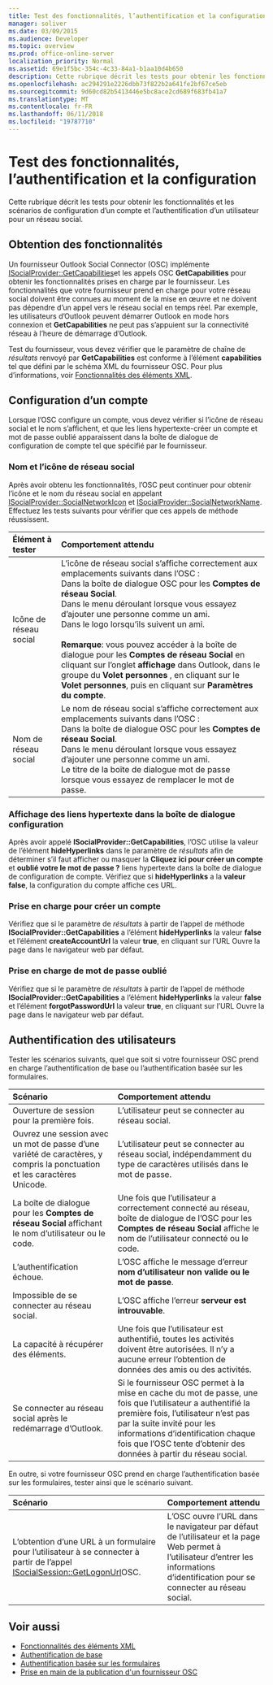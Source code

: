 ```yaml
---
title: Test des fonctionnalités, l’authentification et la configuration
manager: soliver
ms.date: 03/09/2015
ms.audience: Developer
ms.topic: overview
ms.prod: office-online-server
localization_priority: Normal
ms.assetid: 69e1f5bc-354c-4c33-84a1-b1aa10d4b650
description: Cette rubrique décrit les tests pour obtenir les fonctionnalités et les scénarios de configuration d’un compte et l’authentification d’un utilisateur pour un réseau social.
ms.openlocfilehash: ac294291e2226dbb73f822b2a641fe2bf67ce5eb
ms.sourcegitcommit: 9d60cd82b5413446e5bc8ace2cd689f683fb41a7
ms.translationtype: MT
ms.contentlocale: fr-FR
ms.lasthandoff: 06/11/2018
ms.locfileid: "19787710"
---
```

# <a name="testing-capabilities-authentication-and-configuration"></a>Test des fonctionnalités, l’authentification et la configuration

Cette rubrique décrit les tests pour obtenir les fonctionnalités et les scénarios de configuration d’un compte et l’authentification d’un utilisateur pour un réseau social.
  
## <a name="getting-capabilities"></a>Obtention des fonctionnalités

Un fournisseur Outlook Social Connector (OSC) implémente [ISocialProvider::GetCapabilities](isocialprovider-getcapabilities.md)et les appels OSC **GetCapabilities** pour obtenir les fonctionnalités prises en charge par le fournisseur. Les fonctionnalités que votre fournisseur prend en charge pour votre réseau social doivent être connues au moment de la mise en œuvre et ne doivent pas dépendre d’un appel vers le réseau social en temps réel. Par exemple, les utilisateurs d’Outlook peuvent démarrer Outlook en mode hors connexion et **GetCapabilities** ne peut pas s’appuient sur la connectivité réseau à l’heure de démarrage d’Outlook. 
  
Test du fournisseur, vous devez vérifier que le paramètre de chaîne de _résultats_ renvoyé par **GetCapabilities** est conforme à l’élément **capabilities** tel que défini par le schéma XML du fournisseur OSC. Pour plus d’informations, voir [Fonctionnalités des éléments XML](capabilities-xml-elements.md).
  
## <a name="configuring-an-account"></a>Configuration d’un compte

Lorsque l’OSC configure un compte, vous devez vérifier si l’icône de réseau social et le nom s’affichent, et que les liens hypertexte-créer un compte et mot de passe oublié apparaissent dans la boîte de dialogue de configuration de compte tel que spécifié par le fournisseur.
  
### <a name="social-network-icon-and-name"></a>Nom et l’icône de réseau social

Après avoir obtenu les fonctionnalités, l’OSC peut continuer pour obtenir l’icône et le nom du réseau social en appelant [ISocialProvider::SocialNetworkIcon](isocialprovider-socialnetworkicon.md) et [ISocialProvider::SocialNetworkName](isocialprovider-socialnetworkname.md). Effectuez les tests suivants pour vérifier que ces appels de méthode réussissent.
  
|**Élément à tester**|**Comportement attendu**|
|:-----|:-----|
|Icône de réseau social  <br/> | L’icône de réseau social s’affiche correctement aux emplacements suivants dans l’OSC :  <br/>  Dans la boîte de dialogue OSC pour les **Comptes de réseau Social**.  <br/>  Dans le menu déroulant lorsque vous essayez d’ajouter une personne comme un ami.  <br/>  Dans le logo lorsqu’ils suivent un ami.  <br/> <br/>**Remarque**: vous pouvez accéder à la boîte de dialogue pour les **Comptes de réseau Social** en cliquant sur l’onglet **affichage** dans Outlook, dans le groupe du **Volet personnes** , en cliquant sur le **Volet personnes**, puis en cliquant sur **Paramètres du compte**.           |
|Nom de réseau social  <br/> | Le nom de réseau social s’affiche correctement aux emplacements suivants dans l’OSC :  <br/>  Dans la boîte de dialogue OSC pour les **Comptes de réseau Social**.  <br/>  Dans le menu déroulant lorsque vous essayez d’ajouter une personne comme un ami.  <br/>  Le titre de la boîte de dialogue mot de passe lorsque vous essayez de remplacer le mot de passe.  <br/> |
   
### <a name="showing-hyperlinks-in-configuration-dialog"></a>Affichage des liens hypertexte dans la boîte de dialogue configuration

Après avoir appelé **ISocialProvider::GetCapabilities**, l’OSC utilise la valeur de l’élément **hideHyperlinks** dans le paramètre de _résultats_ afin de déterminer s’il faut afficher ou masquer la **Cliquez ici pour créer un compte** et **oublié votre le mot de passe ?** liens hypertexte dans la boîte de dialogue de configuration de compte. Vérifiez que si **hideHyperlinks** a la **valeur false**, la configuration du compte affiche ces URL.
  
### <a name="support-to-create-account"></a>Prise en charge pour créer un compte

Vérifiez que si le paramètre de _résultats_ à partir de l’appel de méthode **ISocialProvider::GetCapabilities** a l’élément **hideHyperlinks** la valeur **false** et l’élément **createAccountUrl** la valeur **true**, en cliquant sur l’URL Ouvre la page dans le navigateur web par défaut.
  
### <a name="support-for-forgotten-password"></a>Prise en charge de mot de passe oublié

Vérifiez que si le paramètre de _résultats_ à partir de l’appel de méthode **ISocialProvider::GetCapabilities** a l’élément **hideHyperlinks** la valeur **false** et l’élément **forgotPasswordUrl** la valeur **true**, en cliquant sur l’URL Ouvre la page dans le navigateur web par défaut.
  
## <a name="authenticating-users"></a>Authentification des utilisateurs

Tester les scénarios suivants, quel que soit si votre fournisseur OSC prend en charge l’authentification de base ou l’authentification basée sur les formulaires.
  
|**Scénario**|**Comportement attendu**|
|:-----|:-----|
|Ouverture de session pour la première fois.  <br/> |L’utilisateur peut se connecter au réseau social.  <br/> |
|Ouvrez une session avec un mot de passe d’une variété de caractères, y compris la ponctuation et les caractères Unicode.  <br/> |L’utilisateur peut se connecter au réseau social, indépendamment du type de caractères utilisés dans le mot de passe.  <br/> |
|La boîte de dialogue pour les **Comptes de réseau Social** affichant le nom d’utilisateur ou le code.  <br/> |Une fois que l’utilisateur a correctement connecté au réseau, boîte de dialogue de l’OSC pour les **Comptes de réseau Social** affiche le nom de l’utilisateur connecté ou le code.  <br/> |
|L’authentification échoue.  <br/> |L’OSC affiche le message d’erreur **nom d’utilisateur non valide ou le mot de passe**.  <br/> |
|Impossible de se connecter au réseau social.  <br/> |L’OSC affiche l’erreur **serveur est introuvable**.  <br/> |
|La capacité à récupérer des éléments.  <br/> |Une fois que l’utilisateur est authentifié, toutes les activités doivent être autorisées. Il n’y a aucune erreur l’obtention de données des amis ou des activités.  <br/> |
|Se connecter au réseau social après le redémarrage d’Outlook.  <br/> |Si le fournisseur OSC permet à la mise en cache du mot de passe, une fois que l’utilisateur a authentifié la première fois, l’utilisateur n’est pas par la suite invité pour les informations d’identification chaque fois que l’OSC tente d’obtenir des données à partir du réseau social.  <br/> |
   
En outre, si votre fournisseur OSC prend en charge l’authentification basée sur les formulaires, tester ainsi que le scénario suivant.
  
|**Scénario**|**Comportement attendu**|
|:-----|:-----|
|L’obtention d’une URL à un formulaire pour l’utilisateur à se connecter à partir de l’appel [ISocialSession::GetLogonUrl](isocialsession-getlogonurl.md)OSC.  <br/> |L’OSC ouvre l’URL dans le navigateur par défaut de l’utilisateur et la page Web permet à l’utilisateur d’entrer les informations d’identification pour se connecter au réseau social.  <br/> |
   
## <a name="see-also"></a>Voir aussi

- [Fonctionnalités des éléments XML](capabilities-xml-elements.md)  
- [Authentification de base](basic-authentication.md) 
- [Authentification basée sur les formulaires](forms-based-authentication.md)
- [Prise en main de la publication d'un fournisseur OSC](getting-ready-to-release-an-osc-provider.md)

